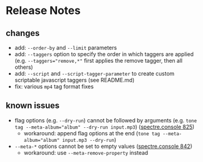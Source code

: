 # Release Notes

## changes
- add: `--order-by` and `--limit` parameters
- add: `--taggers` option to specify the order in which taggers are applied (e.g. `--taggers="remove,*"` first applies the remove tagger, then all others)
- add: `--script` and `--script-tagger-parameter` to create custom scriptable javascript taggers (see README.md)
- fix: various `mp4` tag format fixes

## known issues
- flag options (e.g. `--dry-run`) cannot be followed by arguments (e.g. `tone tag --meta-album="album" --dry-run input.mp3`) ([spectre.console 825])
  - workaround: append flag options at the end (`tone tag --meta-album="album" input.mp3 --dry-run`)
- `--meta-*` options cannot be set to empty values ([spectre.console 842])
  - workaround: use `--meta-remove-property` instead

[spectre.console 825]: https://github.com/spectreconsole/spectre.console/issues/825
[spectre.console 842]: https://github.com/spectreconsole/spectre.console/issues/842
